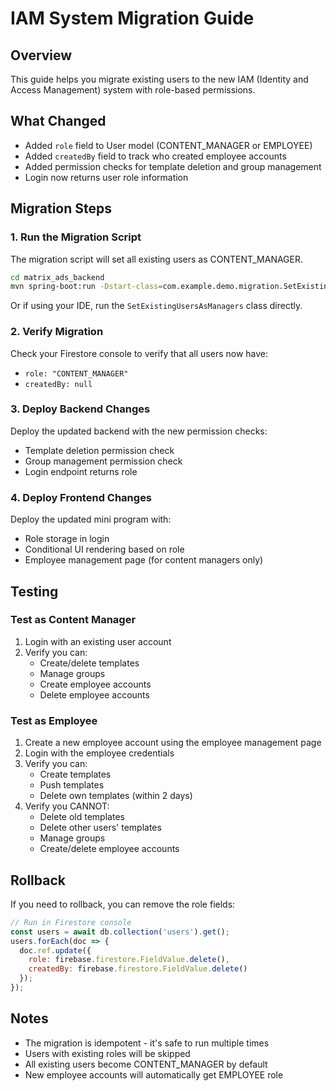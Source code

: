 # IAM System Migration Guide

## Overview
This guide helps you migrate existing users to the new IAM (Identity and Access Management) system with role-based permissions.

## What Changed
- Added `role` field to User model (CONTENT_MANAGER or EMPLOYEE)
- Added `createdBy` field to track who created employee accounts
- Added permission checks for template deletion and group management
- Login now returns user role information

## Migration Steps

### 1. Run the Migration Script

The migration script will set all existing users as CONTENT_MANAGER.

```bash
cd matrix_ads_backend
mvn spring-boot:run -Dstart-class=com.example.demo.migration.SetExistingUsersAsManagers
```

Or if using your IDE, run the `SetExistingUsersAsManagers` class directly.

### 2. Verify Migration

Check your Firestore console to verify that all users now have:
- `role: "CONTENT_MANAGER"`
- `createdBy: null`

### 3. Deploy Backend Changes

Deploy the updated backend with the new permission checks:
- Template deletion permission check
- Group management permission check
- Login endpoint returns role

### 4. Deploy Frontend Changes

Deploy the updated mini program with:
- Role storage in login
- Conditional UI rendering based on role
- Employee management page (for content managers only)

## Testing

### Test as Content Manager
1. Login with an existing user account
2. Verify you can:
   - Create/delete templates
   - Manage groups
   - Create employee accounts
   - Delete employee accounts

### Test as Employee
1. Create a new employee account using the employee management page
2. Login with the employee credentials
3. Verify you can:
   - Create templates
   - Push templates
   - Delete own templates (within 2 days)
4. Verify you CANNOT:
   - Delete old templates
   - Delete other users' templates
   - Manage groups
   - Create/delete employee accounts

## Rollback

If you need to rollback, you can remove the role fields:

```javascript
// Run in Firestore console
const users = await db.collection('users').get();
users.forEach(doc => {
  doc.ref.update({
    role: firebase.firestore.FieldValue.delete(),
    createdBy: firebase.firestore.FieldValue.delete()
  });
});
```

## Notes

- The migration is idempotent - it's safe to run multiple times
- Users with existing roles will be skipped
- All existing users become CONTENT_MANAGER by default
- New employee accounts will automatically get EMPLOYEE role
